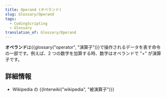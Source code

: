 ```yaml
---
title: Operand (オペランド)
slug: Glossary/Operand
tags:
  - CodingScripting
  - Glossary
translation_of: Glossary/Operand
---
```

**オペランド**は{{glossary("operator", "演算子")}}で操作されるデータを表す命令の一部です。例えば、2 つの数字を加算する時、数字はオペランドで "+" が演算子です。

## 詳細情報

- Wikipedia の {{Interwiki("wikipedia", "被演算子")}}
